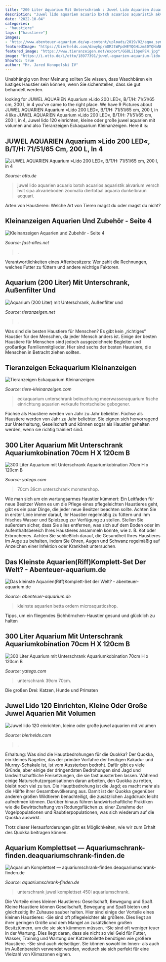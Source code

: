 ```yaml
---
title: "200 Liter Aquarium Mit Unterschrank : Juwel Lido Aquarien Acuario Bxtxh Acuarios Aquaristik Akvarium Versch Hvit Sipa Akvarieboden Zoomalia Diertotaal Aquaria Dunkelbraun Acquari"
description: "Juwel lido aquarien acuario bxtxh acuarios aquaristik akvarium versch hvit sipa akvarieboden zoomalia diertotaal aquaria dunkelbraun acquari"
date: "2022-10-04"
categories:
- "haustiere"
tags: ["haustiere"]
images:
- "http://www.abenteuer-aquarium.de/wp-content/uploads/2019/02/aqua_symphony_twin_tanks__79680.1540963103.jpg"
featuredImage: "https://bierhelds.com/dawykp/mOR2tWPpdHEYQGHizm30YQHaNK.jpg"
featured_image: "https://www.tieranzeigen.net/export/GG8Li1bpePE4.jpg"
image: "https://i.otto.de/i/otto/18977391/juwel-aquarien-aquarium-lido-200-led-b-t-h-71-51-65-cm-200-l-in-4-farben-schwarz.jpg?$formatz$"
ShowToc: true
author: "Mr. Jared Konopelski IV"
---
```



Unabhängig von Ihrer Meinung sollten Sie wissen, dass Waschbären ein lustiges Haustier sein können, wenn Sie sicherstellen, dass sie gut behandelt werden.

	

		
looking for JUWEL AQUARIEN Aquarium »Lido 200 LED«, B/T/H: 71/51/65 cm, 200 l, in 4 you've came to the right place. We have 9 Pictures about JUWEL AQUARIEN Aquarium »Lido 200 LED«, B/T/H: 71/51/65 cm, 200 l, in 4 like JUWEL AQUARIEN Aquarium »Lido 200 LED«, B/T/H: 71/51/65 cm, 200 l, in 4, Juwel lido 120 einrichten, kleine oder große juwel aquarien mit volumen and also Tieranzeigen Eckaquarium Kleinanzeigen. Here it is:
		
    
## JUWEL AQUARIEN Aquarium »Lido 200 LED«, B/T/H: 71/51/65 Cm, 200 L, In 4

<img loading=lazy src="https://i.otto.de/i/otto/18977391/juwel-aquarien-aquarium-lido-200-led-b-t-h-71-51-65-cm-200-l-in-4-farben-schwarz.jpg?$formatz$" onerror="this.onerror=null;this.src='https://tse4.mm.bing.net/th?id=OIP.cEZ89IkaQo4bl1Xvh_R7YAHaGf&amp;pid=15.1';" alt="JUWEL AQUARIEN Aquarium »Lido 200 LED«, B/T/H: 71/51/65 cm, 200 l, in 4">

_Source: otto.de_

>juwel lido aquarien acuario bxtxh acuarios aquaristik akvarium versch hvit sipa akvarieboden zoomalia diertotaal aquaria dunkelbraun acquari. 

	

Arten von Haustieren: Welche Art von Tieren magst du oder magst du nicht?

    
## Kleinanzeigen Aquarien Und Zubehör - Seite 4

<img loading=lazy src="http://www.fast-alles.net/pictures/241562.jpg" onerror="this.onerror=null;this.src='https://tse1.mm.bing.net/th?id=OIP.gbrRSuw_2Ra3KibtH-fL6AHaJ4&amp;pid=15.1';" alt="Kleinanzeigen Aquarien und Zubehör - Seite 4">

_Source: fast-alles.net_

>. 

	

Verantwortlichkeiten eines Affenbesitzers: Wer zahlt die Rechnungen, welches Futter zu füttern und andere wichtige Faktoren.

    
## Aquarium (200 Liter) Mit Unterschrank, Außenfilter Und

<img loading=lazy src="https://www.tieranzeigen.net/export/GG8Li1bpePE4.jpg" onerror="this.onerror=null;this.src='https://tse2.mm.bing.net/th?id=OIP.KAPah7nbPtk2f02yvW-gaQHaJ4&amp;pid=15.1';" alt="Aquarium (200 Liter) mit Unterschrank, Außenfilter und">

_Source: tieranzeigen.net_

>. 

	

Was sind die besten Haustiere für Menschen?
Es gibt kein „richtiges“ Haustier für den Menschen, da jeder Mensch anders ist. Einige der besten Haustiere für Menschen sind jedoch ausgezeichnete Begleiter und großartige Familienmitglieder. Hier sind sechs der besten Haustiere, die Menschen in Betracht ziehen sollten.

    
## Tieranzeigen Eckaquarium Kleinanzeigen

<img loading=lazy src="https://www.tiere-kleinanzeigen.com/export/be51cc5cc68dbf6df3a6bd3b9d00f.jpg" onerror="this.onerror=null;this.src='https://tse1.mm.bing.net/th?id=OIP.dOAgi7RAO0EryuKAMpedsgHaFj&amp;pid=15.1';" alt="Tieranzeigen Eckaquarium Kleinanzeigen">

_Source: tiere-kleinanzeigen.com_

>eckaquarium unterschrank beleuchtung meerwasseraquarium fische einrichtung aquarien verkaufe frontscheibe gebogener. 

	

Füchse als Haustiere werden von Jahr zu Jahr beliebter.
Füchse als Haustiere werden von Jahr zu Jahr beliebter. Sie eignen sich hervorragend zur Unterhaltung, Gesellschaft und können sogar als Haustier gehalten werden, wenn sie richtig trainiert sind.

    
## 300 Liter Aquarium Mit Unterschrank Aquariumkobination 70cm H X 120cm B

<img loading=lazy src="https://picture.yatego.com/images/59d74f9daaf8a4.3/big_c961c114ab2eafc6642228334e76d61c-kqh/300-liter-aquarium-mit-unterschrank-aquariumkobination-70cm-h-x-120cm-b-x-39cm-t.jpg" onerror="this.onerror=null;this.src='https://tse1.mm.bing.net/th?id=OIP.ZmoIofpj7w0DUFNbj0OAmwHaHa&amp;pid=15.1';" alt="300 Liter Aquarium mit Unterschrank Aquariumkobination 70cm H x 120cm B">

_Source: yatego.com_

>70cm 39cm unterschrank monstershop. 

	

Wie man sich um ein wartungsarmes Haustier kümmert: Ein Leitfaden für neue Besitzer
Wenn es um die Pflege eines pflegeleichten Haustieres geht, gibt es ein paar Dinge, die jeder neue Besitzer beachten sollte. Achten Sie in erster Linie immer darauf, Ihr Haustier regelmäßig zu füttern und ihm frisches Wasser und Spielzeug zur Verfügung zu stellen. Stellen Sie außerdem sicher, dass Sie alles entfernen, was sich auf dem Boden oder im Aufenthaltsbereich Ihres Haustieres ansammeln könnte, wie z. B. Kot oder Erbrochenes. Achten Sie schließlich darauf, die Gesundheit Ihres Haustieres im Auge zu behalten, indem Sie Ohren, Augen und Schwanz regelmäßig auf Anzeichen einer Infektion oder Krankheit untersuchen.

    
## Das Kleinste Aquarien(Riff)Komplett-Set Der Welt? - Abenteuer-aquarium.de

<img loading=lazy src="http://www.abenteuer-aquarium.de/wp-content/uploads/2019/02/aqua_symphony_twin_tanks__79680.1540963103.jpg" onerror="this.onerror=null;this.src='https://tse1.mm.bing.net/th?id=OIP.rWJXWsXAxLOfQ4umE4JMKwHaFj&amp;pid=15.1';" alt="Das kleinste Aquarien(Riff)Komplett-Set der Welt? - abenteuer-aquarium.de">

_Source: abenteuer-aquarium.de_

>kleinste aquarien betta ordern microaquaticshop. 

	

Tipps, um ein fliegendes Eichhörnchen-Haustier gesund und glücklich zu halten

    
## 300 Liter Aquarium Mit Unterschrank Aquariumkobination 70cm H X 120cm B

<img loading=lazy src="https://picture.yatego.com/images/59d74f9daaf8a4.3/big_ad3f377a5bcea34962be7553cb6fa8b7-kqh/300-liter-aquarium-mit-unterschrank-aquariumkobination-70cm-h-x-120cm-b-x-39cm-t.jpg" onerror="this.onerror=null;this.src='https://tse1.mm.bing.net/th?id=OIP.wJXJnGSAz6JNjn7ylxMKwwHaHa&amp;pid=15.1';" alt="300 Liter Aquarium mit Unterschrank Aquariumkobination 70cm H x 120cm B">

_Source: yatego.com_

>unterschrank 39cm 70cm. 

	

Die großen Drei: Katzen, Hunde und Primaten

    
## Juwel Lido 120 Einrichten, Kleine Oder Große Juwel Aquarien Mit Volumen

<img loading=lazy src="https://bierhelds.com/dawykp/mOR2tWPpdHEYQGHizm30YQHaNK.jpg" onerror="this.onerror=null;this.src='https://tse1.mm.bing.net/th?id=OIP.ek4B-YFDNDR2VAaC3UI0TgAAAA&amp;pid=15.1';" alt="Juwel lido 120 einrichten, kleine oder große juwel aquarien mit volumen">

_Source: bierhelds.com_

>. 

	

Erhaltung: Was sind die Hauptbedrohungen für die Quokka?
Der Quokka, ein kleines Nagetier, das der primäre Vorfahre der heutigen Kakadu- und Murray-Schakale ist, ist vom Aussterben bedroht. Dafür gibt es viele Gründe, aber einige der dringendsten Bedrohungen sind Jagd und landwirtschaftliche Freisetzungen, die sie fast aussterben lassen.
Während einige Naturschutzorganisationen daran arbeiten, den Quokka zu retten, bleibt noch viel zu tun. Die Hauptbedrohung ist die Jagd; es macht mehr als die Hälfte ihrer Gesamtbevölkerung aus. Damit ist der Quokka gegenüber anderen großen Wildtieren benachteiligt, die zusätzlichen Jagddruck leicht aufnehmen können. Darüber hinaus führen landwirtschaftliche Praktiken wie die Bewirtschaftung von Rodungsflächen zu einer Zunahme der Vogelpopulationen und Raubtierpopulationen, was sich wiederum auf die Quokka auswirkt.

Trotz dieser Herausforderungen gibt es Möglichkeiten, wie wir zum Erhalt des Quokka beitragen können.

    
## Aquarium Komplettset — Aquariumschrank-finden.deaquariumschrank-finden.de

<img loading=lazy src="https://aquariumschrank-finden.de/wp-content/uploads/2020/06/306784_1.jpg" onerror="this.onerror=null;this.src='https://tse4.mm.bing.net/th?id=OIP.ajAYmLWnzunOzKxMmzMnhQAAAA&amp;pid=15.1';" alt="Aquarium Komplettset — aquariumschrank-finden.deaquariumschrank-finden.de">

_Source: aquariumschrank-finden.de_

>unterschrank juwel komplettset 450l aquariumschrank. 

	

Die Vorteile eines kleinen Haustieres: Gesellschaft, Bewegung und Spaß.
Kleine Haustiere können Gesellschaft, Bewegung und Spaß bieten und gleichzeitig Ihr Zuhause sauber halten. Hier sind einige der Vorteile eines kleinen Haustieres:
-Sie sind oft pflegeleichter als größere. Dies liegt an ihrer geringen Größe und dem Mangel an zusätzlichen großen Besitztümern, um die sie sich kümmern müssen.
-Sie sind oft weniger teuer in der Wartung. Dies liegt daran, dass sie nicht so viel Geld für Futter, Wasser, Training und Wartung der Katzentoilette benötigen wie größere Haustiere.
-Sie sind auch vielseitiger. Sie können sowohl im Innen- als auch im Außenbereich verwendet werden, wodurch sie sich perfekt für eine Vielzahl von Klimazonen eignen.

